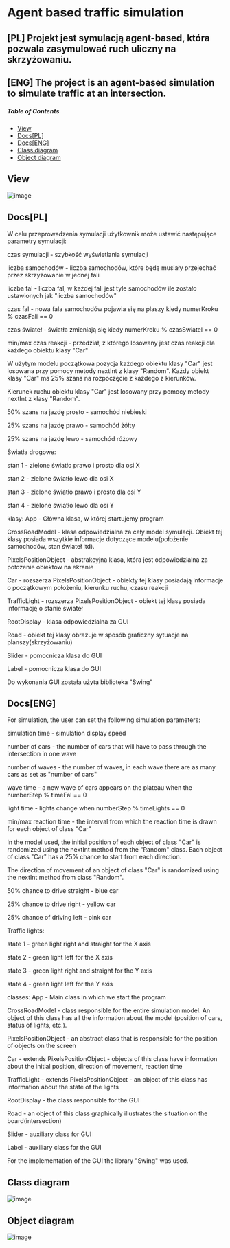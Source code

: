 # Agent based traffic simulation
## [PL] Projekt jest symulacją agent-based, która pozwala zasymulować ruch uliczny na skrzyżowaniu.
## [ENG] The project is an agent-based simulation to simulate traffic at an intersection.
##### Table of Contents  
 - [View](#view)  
 - [Docs[PL]](#docspl)
 - [Docs[ENG]](#docseng)  
 - [Class diagram](#class-diagram)
 - [Object diagram](#object-diagram)


## View
![image](https://github.com/MateuszZalobnik/Traffic-Agent-Based-Simulation/assets/77732992/219e3135-2553-45ef-a34e-eef2cac162c5)

## Docs[PL]
W celu przeprowadzenia symulacji użytkownik może ustawić następujące parametry symulacji:

czas symulacji - szybkość wyświetlania symulacji

liczba samochodów - liczba samochodów, które będą musiały przejechać przez skrzyżowanie w jednej fali

liczba fal - liczba fal, w każdej fali jest tyle samochodów ile zostało ustawionych jak "liczba samochodów"

czas fal - nowa fala samochodów pojawia się na plaszy kiedy numerKroku % czasFali == 0 

czas świateł - światła zmieniają się kiedy numerKroku % czasSwiatel == 0

min/max czas reakcji - przedział, z którego losowany jest czas reakcji dla każdego obiektu klasy "Car"

W użytym modelu początkowa pozycja każdego obiektu klasy "Car" jest losowana
przy pomocy metody nextInt z klasy "Random". Każdy obiekt klasy "Car" ma 25% szans na rozpoczęcie z każdego z kierunków.


Kierunek ruchu obiektu klasy "Car" jest losowany przy pomocy metody nextInt z klasy "Random".

50% szans na jazdę prosto - samochód niebieski

25% szans na jazdę prawo - samochód żółty

25% szans na jazdę lewo - samochód różowy


Światła drogowe:

stan 1 - zielone światło prawo i prosto dla osi X

stan 2 - zielone światło lewo dla osi X

stan 3 - zielone światło prawo i prosto dla osi Y

stan 4 - zielone światło lewo dla osi Y



klasy:
App - Główna klasa, w której startujemy program

CrossRoadModel - klasa odpowiedzialna za cały model symulacji. Obiekt tej klasy posiada wszytkie informacje
dotyczące modelu(położenie samochodów, stan świateł itd).

PixelsPositionObject - abstrakcyjna klasa, która jest odpowiedzialna za położenie obiektów na ekranie

Car - rozszerza PixelsPositionObject - obiekty tej klasy posiadają informacje o początkowym położeniu, kierunku ruchu, czasu reakcji

TrafficLight - rozszerza PixelsPositionObject - obiekt tej klasy posiada informację o stanie świateł

RootDisplay - klasa odpowiedzialna za GUI

Road - obiekt tej klasy obrazuje w sposób graficzny sytuacje na planszy(skrzyżowaniu)

Slider - pomocnicza klasa do GUI 

Label - pomocnicza klasa do GUI 


Do wykonania GUI została użyta biblioteka "Swing"

## Docs[ENG]
For simulation, the user can set the following simulation parameters:

simulation time - simulation display speed

number of cars - the number of cars that will have to pass through the intersection in one wave

number of waves - the number of waves, in each wave there are as many cars as set as "number of cars"

wave time - a new wave of cars appears on the plateau when the numberStep % timeFal == 0 

light time - lights change when numberStep % timeLights == 0

min/max reaction time - the interval from which the reaction time is drawn for each object of class "Car"

In the model used, the initial position of each object of class "Car" is randomized
using the nextInt method from the "Random" class. Each object of class "Car" has a 25% chance to start from each direction.


The direction of movement of an object of class "Car" is randomized using the nextInt method from class "Random".

50% chance to drive straight - blue car

25% chance to drive right - yellow car

25% chance of driving left - pink car


Traffic lights:

state 1 - green light right and straight for the X axis

state 2 - green light left for the X axis

state 3 - green light right and straight for the Y axis

state 4 - green light left for the Y axis



classes:
App - Main class in which we start the program

CrossRoadModel - class responsible for the entire simulation model. An object of this class has all the information
about the model (position of cars, status of lights, etc.).

PixelsPositionObject - an abstract class that is responsible for the position of objects on the screen

Car - extends PixelsPositionObject - objects of this class have information about the initial position, direction of movement, reaction time

TrafficLight - extends PixelsPositionObject - an object of this class has information about the state of the lights

RootDisplay - the class responsible for the GUI

Road - an object of this class graphically illustrates the situation on the board(intersection)

Slider - auxiliary class for GUI 

Label - auxiliary class for the GUI 


For the implementation of the GUI the library "Swing" was used.

## Class diagram
![image](https://github.com/MateuszZalobnik/Traffic-Agent-Based-Simulation/assets/77732992/96c04c2f-4f97-4bd9-b0a9-9d6163eaf4e2)

## Object diagram
![image](https://github.com/MateuszZalobnik/Traffic-Agent-Based-Simulation/assets/77732992/179f2f5c-4aaa-4fe3-ab59-9d331f9f5c86)

